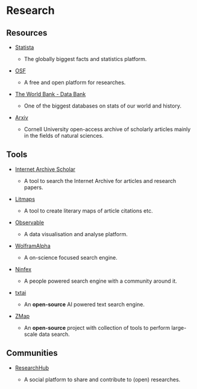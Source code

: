 # Research

## Resources

* [Statista](https://www.statista.com)
  
  * The globally biggest facts and statistics platform.

* [OSF](https://osf.io)
  
  * A free and open platform for researches.

* [The World Bank - Data Bank](https://databank.worldbank.org)
  
  * One of the biggest databases on stats of our world and history.

* [Arxiv](https://arxiv.org)
  
  * Cornell University open-access archive of scholarly articles mainly in the fields of natural sciences. 

## Tools

* [Internet Archive Scholar](https://scholar.archive.org)
  
  * A tool to search the Internet Archive for articles and research papers.

* [Litmaps](https://app.litmaps.co)
  
  * A tool to create literary maps of article citations etc.

* [Observable](https://observablehq.com)
  
  * A data visualisation and analyse platform.

* [WolframAlpha](https://www.wolframalpha.com)
  
  * A on-science focused search engine.

* [Ninfex](https://ninfex.com)
  
  * A people powered search engine with a community around it.

* [txtai](https://github.com/neuml/txtai)
  
  * An **open-source** AI powered text search engine.

* [ZMap](https://zmap.io)
  
  * An **open-source** project with collection of tools to perform large-scale data search.  

## Communities

* [ResearchHub](https://www.researchhub.com)
  
  * A social platform to share and contribute to (open) researches.
